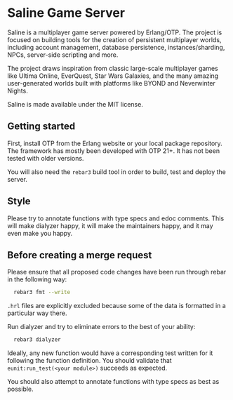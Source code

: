 Saline Game Server
=================================================
Saline is a multiplayer game server powered by Erlang/OTP. The project is
focused on building tools for the creation of persistent multiplayer worlds,
including account management, database persistence, instances/sharding, NPCs,
server-side scripting and more.

The project draws inspiration from classic large-scale multiplayer games like
Ultima Online, EverQuest, Star Wars Galaxies, and the many amazing
user-generated worlds built with platforms like BYOND and Neverwinter Nights.

Saline is made available under the MIT license.


Getting started
-------------------------------------------------
First, install OTP from the Erlang website or your local package repository.
The framework has mostly been developed with OTP 21+. It has not been tested
with older versions.

You will also need the `rebar3` build tool in order to build, test and deploy
the server.


Style
-------------------------------------------------
Please try to annotate functions with type specs and edoc comments. This will
make dialyzer happy, it will make the maintainers happy, and it may even make
you happy.


Before creating a merge request
-------------------------------------------------
Please ensure that all proposed code changes have been run through rebar in
the following way:
```bash
  rebar3 fmt --write
```

`.hrl` files are explicitly excluded because some of the data is formatted in a
particular way there. 

Run dialyzer and try to eliminate errors to the best of your ability:
```bash
  rebar3 dialyzer
```

Ideally, any new function would have a corresponding test written for it
following the function definition.  You should validate that
`eunit:run_test(<your module>)` succeeds as expected.

You should also attempt to annotate functions with type specs as best as
possible.
